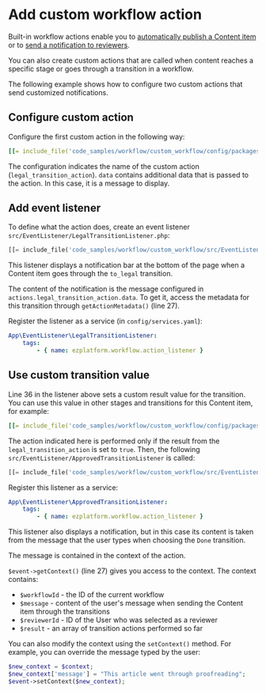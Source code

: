 # Add custom workflow action

Built-in workflow actions enable you to [automatically publish a Content item](workflow.md#publishing-content)
or to [send a notification to reviewers](workflow.md#notifications).

You can also create custom actions that are called when content reaches a specific stage
or goes through a transition in a workflow.

The following example shows how to configure two custom actions that send customized notifications.

## Configure custom action

Configure the first custom action in the following way:

``` yaml hl_lines="15-18"
[[= include_file('code_samples/workflow/custom_workflow/config/packages/workflows.yaml', 0, 5) =]][[= include_file('code_samples/workflow/custom_workflow/config/packages/workflows.yaml', 23, 36) =]]
```

The configuration indicates the name of the custom action (`legal_transition_action`).
`data` contains additional data that is passed to the action. In this case, it is a message to display.

## Add event listener

To define what the action does, create an event listener `src/EventListener/LegalTransitionListener.php`:

``` php hl_lines="27 36"
[[= include_file('code_samples/workflow/custom_workflow/src/EventListener/LegalTransitionListener.php') =]]
```

This listener displays a notification bar at the bottom of the page when a Content item goes through the `to_legal` transition.

The content of the notification is the message configured in `actions.legal_transition_action.data`.
To get it, access the metadata for this transition through `getActionMetadata()` (line 27).

Register the listener as a service (in `config/services.yaml`):

``` yaml
App\EventListener\LegalTransitionListener:
    tags:
        - { name: ezplatform.workflow.action_listener }
```

## Use custom transition value

Line 36 in the listener above sets a custom result value for the transition.
You can use this value in other stages and transitions for this Content item, for example:

``` yaml hl_lines="10 11"
[[= include_file('code_samples/workflow/custom_workflow/config/packages/workflows.yaml', 41, 52) =]]
```

The action indicated here is performed only if the result from the `legal_transition_action` is set to `true`.
Then, the following `src/EventListener/ApprovedTransitionListener` is called:

``` php hl_lines="27"
[[= include_file('code_samples/workflow/custom_workflow/src/EventListener/ApprovedTransitionListener.php') =]]
```

Register this listener as a service:

``` yaml
App\EventListener\ApprovedTransitionListener:
    tags:
        - { name: ezplatform.workflow.action_listener }
```

This listener also displays a notification, but in this case its content is taken from the message
that the user types when choosing the `Done` transition.

The message is contained in the context of the action.

`$event->getContext()` (line 27) gives you access to the context.
The context contains:

- `$workflowId` - the ID of the current workflow
- `$message` - content of the user's message when sending the Content item through the transitions
- `$reviewerId` - ID of the User who was selected as a reviewer
- `$result` - an array of transition actions performed so far

You can also modify the context using the `setContext()` method.
For example, you can override the message typed by the user:

``` php
$new_context = $context;
$new_context['message'] = "This article went through proofreading";
$event->setContext($new_context);
```
